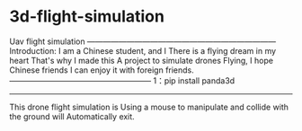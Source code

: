 # 3d-flight-simulation
Uav flight simulation
————————————————————————
Introduction:
I am a Chinese student, and I
There is a flying dream in my heart
That's why I made this
A project to simulate drones
Flying, I hope Chinese friends
I can enjoy it with foreign friends.
——————————————————
1：pip install panda3d
_________________________________
This drone flight simulation is
Using a mouse to manipulate and collide with the ground will
Automatically exit.
